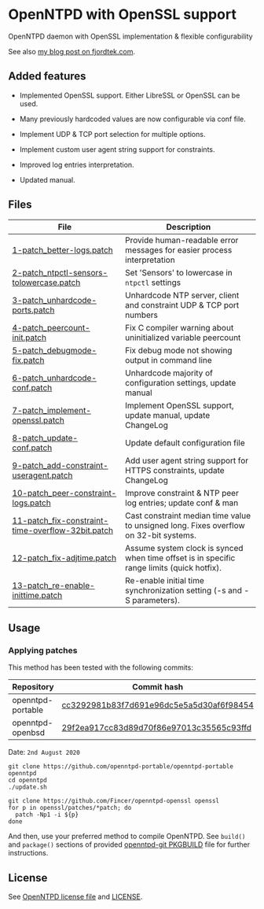 # OpenNTPD with OpenSSL support

OpenNTPD daemon with OpenSSL implementation & flexible configurability

See also [my blog post on fjordtek.com](https://fjordtek.com/categories/news/2020/openntpd-now-with-openssl-support/).

## Added features

- Implemented OpenSSL support. Either LibreSSL or OpenSSL can be used.

- Many previously hardcoded values are now configurable via conf file.

- Implement UDP & TCP port selection for multiple options.

- Implement custom user agent string support for constraints.

- Improved log entries interpretation.

- Updated manual.

## Files

|                                                      File                                                      |                                       Description                                          |
|----------------------------------------------------------------------------------------------------------------|--------------------------------------------------------------------------------------------|
| [1-patch_better-logs.patch](patches/1-patch_better-logs.patch)                                                 | Provide human-readable error messages for easier process interpretation                    |
| [2-patch_ntpctl-sensors-tolowercase.patch](patches/2-patch_ntpctl-sensors-tolowercase.patch)                   | Set 'Sensors' to lowercase in `ntpctl` settings                                            |
| [3-patch_unhardcode-ports.patch](patches/3-patch_unhardcode-ports.patch)                                       | Unhardcode NTP server, client and constraint UDP & TCP port numbers                        |
| [4-patch_peercount-init.patch](patches/4-patch_peercount-init.patch)                                           | Fix C compiler warning about uninitialized variable peercount                              |
| [5-patch_debugmode-fix.patch](patches/5-patch_debugmode-fix.patch)                                             | Fix debug mode not showing output in command line                                          |
| [6-patch_unhardcode-conf.patch](patches/6-patch_unhardcode-conf.patch)                                         | Unhardcode majority of configuration settings, update manual                               |
| [7-patch_implement-openssl.patch](patches/7-patch_implement-openssl.patch)                                     | Implement OpenSSL support, update manual, update ChangeLog                                 |
| [8-patch_update-conf.patch](patches/8-patch_update-conf.patch)                                                 | Update default configuration file                                                          |
| [9-patch_add-constraint-useragent.patch](patches/9-patch_add-constraint-useragent.patch)                       | Add user agent string support for HTTPS constraints, update ChangeLog                      |
| [10-patch_peer-constraint-logs.patch](patches/10-patch_peer-constraint-logs.patch)                             | Improve constraint & NTP peer log entries; update conf & man                               |
| [11-patch_fix-constraint-time-overflow-32bit.patch](patches/11-patch_fix-constraint-time-overflow-32bit.patch) | Cast constraint median time value to unsigned long. Fixes overflow on 32-bit systems.      |
| [12-patch_fix-adjtime.patch](patches/12-patch_fix-adjtime.patch)                                               | Assume system clock is synced when time offset is in specific range limits (quick hotfix). |
| [13-patch_re-enable-inittime.patch](patches/13-patch_re-enable-inittime.patch)                                 | Re-enable initial time synchronization setting (-s and -S parameters).                     |

## Usage

### Applying patches

This method has been tested with the following commits:

|    Repository     |                                                                    Commit hash                                                                     |
|-------------------|----------------------------------------------------------------------------------------------------------------------------------------------------|
| openntpd-portable | [cc3292981b83f7d691e96dc5e5a5d30af6f98454](https://github.com/openntpd-portable/openntpd-portable/commit/cc3292981b83f7d691e96dc5e5a5d30af6f98454) |
| openntpd-openbsd  | [29f2ea917cc83d89d70f86e97013c35565c93ffd](https://github.com/openntpd-portable/openntpd-openbsd/commit/29f2ea917cc83d89d70f86e97013c35565c93ffd)  |

Date: `2nd August 2020`

```
git clone https://github.com/openntpd-portable/openntpd-portable openntpd
cd openntpd
./update.sh

git clone https://github.com/Fincer/openntpd-openssl openssl
for p in openssl/patches/*patch; do
  patch -Np1 -i ${p}
done

```

And then, use your preferred method to compile OpenNTPD. See `build()` and `package()` sections of provided [openntpd-git PKGBUILD](arch/openntpd-git/PKGBUILD) file for further instructions.

## License

See [OpenNTPD license file](https://github.com/openntpd-portable/openntpd-portable/blob/master/COPYING) and [LICENSE](LICENSE).
